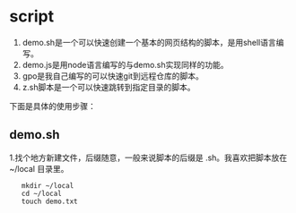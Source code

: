 # script
1. demo.sh是一个可以快速创建一个基本的网页结构的脚本，是用shell语言编写。
2. demo.js是用node语言编写的与demo.sh实现同样的功能。
3. gpo是我自己编写的可以快速git到远程仓库的脚本。
4. z.sh脚本是一个可以快速跳转到指定目录的脚本。

下面是具体的使用步骤：
## demo.sh
1.找个地方新建文件，后缀随意，一般来说脚本的后缀是 .sh。我喜欢把脚本放在 ~/local 目录里。
```
   mkdir ~/local
   cd ~/local
   touch demo.txt
```
